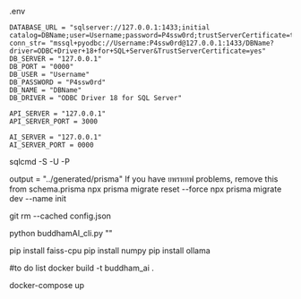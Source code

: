 .env
```
DATABASE_URL = "sqlserver://127.0.0.1:1433;initial catalog=DBName;user=Username;password=P4ssw0rd;trustServerCertificate=true;charset=utf8mb4"
conn_str= "mssql+pyodbc://Username:P4ssw0rd@127.0.0.1:1433/DBName?driver=ODBC+Driver+18+for+SQL+Server&TrustServerCertificate=yes"
DB_SERVER = "127.0.0.1"
DB_PORT = "0000"
DB_USER = "Username"
DB_PASSWORD = "P4ssw0rd"
DB_NAME = "DBName"
DB_DRIVER = "ODBC Driver 18 for SQL Server"

API_SERVER = "127.0.0.1"
API_SERVER_PORT = 3000

AI_SERVER = "127.0.0.1"
AI_SERVER_PORT = 0000
```

sqlcmd -S <ServerIP> -U <Username> -P <Password>
  
output   = "../generated/prisma" If you have ยพรหทฟ problems, remove this from schema.prisma
npx prisma migrate reset --force
npx prisma migrate dev --name init

git rm --cached config.json

python buddhamAI_cli.py ""

pip install faiss-cpu
pip install numpy
pip install ollama

#to do list
docker build -t buddham_ai .

docker-compose up